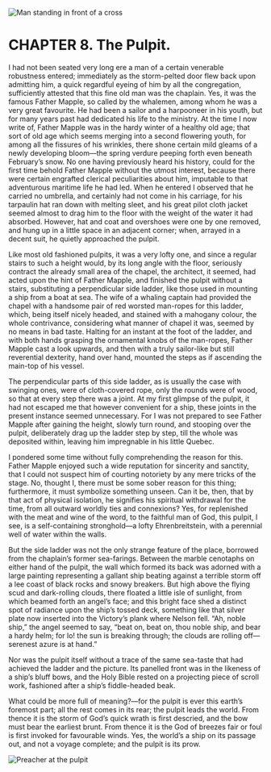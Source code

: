 ![Man standing in front of a cross](/img/jpg/ch008_1.jpg)

# CHAPTER 8. The Pulpit.

I had not been seated very long ere a man of a certain venerable robustness
entered; immediately as the storm-pelted door flew back upon admitting him, a
quick regardful eyeing of him by all the congregation, sufficiently attested
that this fine old man was the chaplain. Yes, it was the famous Father Mapple,
so called by the whalemen, among whom he was a very great favourite. He had been
a sailor and a harpooneer in his youth, but for many years past had dedicated
his life to the ministry. At the time I now write of, Father Mapple was in the
hardy winter of a healthy old age; that sort of old age which seems merging into
a second flowering youth, for among all the fissures of his wrinkles, there
shone certain mild gleams of a newly developing bloom—the spring verdure peeping
forth even beneath February’s snow. No one having previously heard his history,
could for the first time behold Father Mapple without the utmost interest,
because there were certain engrafted clerical peculiarities about him, imputable
to that adventurous maritime life he had led. When he entered I observed that he
carried no umbrella, and certainly had not come in his carriage, for his
tarpaulin hat ran down with melting sleet, and his great pilot cloth jacket
seemed almost to drag him to the floor with the weight of the water it had
absorbed. However, hat and coat and overshoes were one by one removed, and hung
up in a little space in an adjacent corner; when, arrayed in a decent suit, he
quietly approached the pulpit.

Like most old fashioned pulpits, it was a very lofty one, and since a regular
stairs to such a height would, by its long angle with the floor, seriously
contract the already small area of the chapel, the architect, it seemed, had
acted upon the hint of Father Mapple, and finished the pulpit without a stairs,
substituting a perpendicular side ladder, like those used in mounting a ship
from a boat at sea. The wife of a whaling captain had provided the chapel with a
handsome pair of red worsted man-ropes for this ladder, which, being itself
nicely headed, and stained with a mahogany colour, the whole contrivance,
considering what manner of chapel it was, seemed by no means in bad taste.
Halting for an instant at the foot of the ladder, and with both hands grasping
the ornamental knobs of the man-ropes, Father Mapple cast a look upwards, and
then with a truly sailor-like but still reverential dexterity, hand over hand,
mounted the steps as if ascending the main-top of his vessel.

The perpendicular parts of this side ladder, as is usually the case with
swinging ones, were of cloth-covered rope, only the rounds were of wood, so that
at every step there was a joint. At my first glimpse of the pulpit, it had not
escaped me that however convenient for a ship, these joints in the present
instance seemed unnecessary. For I was not prepared to see Father Mapple after
gaining the height, slowly turn round, and stooping over the pulpit,
deliberately drag up the ladder step by step, till the whole was deposited
within, leaving him impregnable in his little Quebec.

I pondered some time without fully comprehending the reason for this. Father
Mapple enjoyed such a wide reputation for sincerity and sanctity, that I could
not suspect him of courting notoriety by any mere tricks of the stage. No,
thought I, there must be some sober reason for this thing; furthermore, it must
symbolize something unseen. Can it be, then, that by that act of physical
isolation, he signifies his spiritual withdrawal for the time, from all outward
worldly ties and connexions? Yes, for replenished with the meat and wine of the
word, to the faithful man of God, this pulpit, I see, is a self-containing
stronghold—a lofty Ehrenbreitstein, with a perennial well of water within the
walls.

But the side ladder was not the only strange feature of the place, borrowed from
the chaplain’s former sea-farings. Between the marble cenotaphs on either hand
of the pulpit, the wall which formed its back was adorned with a large painting
representing a gallant ship beating against a terrible storm off a lee coast of
black rocks and snowy breakers. But high above the flying scud and dark-rolling
clouds, there floated a little isle of sunlight, from which beamed forth an
angel’s face; and this bright face shed a distinct spot of radiance upon the
ship’s tossed deck, something like that silver plate now inserted into the
Victory’s plank where Nelson fell. “Ah, noble ship,” the angel seemed to say,
“beat on, beat on, thou noble ship, and bear a hardy helm; for lo! the sun is
breaking through; the clouds are rolling off—serenest azure is at hand.”

Nor was the pulpit itself without a trace of the same sea-taste that had
achieved the ladder and the picture. Its panelled front was in the likeness of a
ship’s bluff bows, and the Holy Bible rested on a projecting piece of scroll
work, fashioned after a ship’s fiddle-headed beak.

What could be more full of meaning?—for the pulpit is ever this earth’s foremost
part; all the rest comes in its rear; the pulpit leads the world. From thence it
is the storm of God’s quick wrath is first descried, and the bow must bear the
earliest brunt. From thence it is the God of breezes fair or foul is first
invoked for favourable winds. Yes, the world’s a ship on its passage out, and
not a voyage complete; and the pulpit is its prow.

![Preacher at the pulpit](/img/jpg/ch008_2.jpg)
